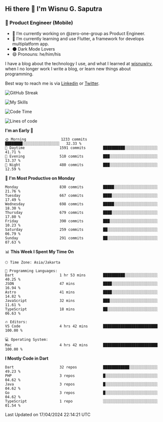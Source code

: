 ## Hi there 👋 I'm Wisnu G. Saputra

### :mobile_phone_off: Product Engineer (Mobile)

- 🔭 I’m currently working on @zero-one-group as Product Engineer.
- 🌱 I’m currently learning and use Flutter, a framework for develops multiplatform app.
- 🌑 Dark Mode Lovers
- 😄 Pronouns: he/him/his

I have a blog about the technology I use, and what I learned at [wisnuwiry](https://wisnuwiry.space/), when I no longer work I write a blog, or learn new things about programming.

Best way to reach me is via [Linkedin](https://www.linkedin.com/in/wisnu-saputra/) or [Twitter](https://twitter.com/wisnuwiry).

![GitHub Streak](https://streak-stats.demolab.com?user=wisnuwiry&theme=dark&hide_border=true)

![My Skills](https://skillicons.dev/icons?i=dart,flutter,kotlin,swift,go,js,css,neovim,git,linux&perline=5)

<!--START_SECTION:waka-->
![Code Time](http://img.shields.io/badge/Code%20Time-1%2C176%20hrs%2057%20mins-blue)

![Lines of code](https://img.shields.io/badge/From%20Hello%20World%20I%27ve%20Written-4.4%20million%20lines%20of%20code-blue)

**I'm an Early 🐤** 

```text
🌞 Morning                1233 commits        ████████░░░░░░░░░░░░░░░░░   32.33 % 
🌆 Daytime                1591 commits        ██████████░░░░░░░░░░░░░░░   41.71 % 
🌃 Evening                510 commits         ███░░░░░░░░░░░░░░░░░░░░░░   13.37 % 
🌙 Night                  480 commits         ███░░░░░░░░░░░░░░░░░░░░░░   12.59 % 
```
📅 **I'm Most Productive on Monday** 

```text
Monday                   830 commits         █████░░░░░░░░░░░░░░░░░░░░   21.76 % 
Tuesday                  667 commits         ████░░░░░░░░░░░░░░░░░░░░░   17.49 % 
Wednesday                698 commits         █████░░░░░░░░░░░░░░░░░░░░   18.30 % 
Thursday                 679 commits         ████░░░░░░░░░░░░░░░░░░░░░   17.80 % 
Friday                   390 commits         ███░░░░░░░░░░░░░░░░░░░░░░   10.23 % 
Saturday                 259 commits         ██░░░░░░░░░░░░░░░░░░░░░░░   06.79 % 
Sunday                   291 commits         ██░░░░░░░░░░░░░░░░░░░░░░░   07.63 % 
```


📊 **This Week I Spent My Time On** 

```text
🕑︎ Time Zone: Asia/Jakarta

💬 Programming Languages: 
Dart                     1 hr 53 mins        ██████████░░░░░░░░░░░░░░░   40.25 % 
JSON                     47 mins             ████░░░░░░░░░░░░░░░░░░░░░   16.94 % 
Astro                    41 mins             ████░░░░░░░░░░░░░░░░░░░░░   14.82 % 
JavaScript               32 mins             ███░░░░░░░░░░░░░░░░░░░░░░   11.61 % 
TypeScript               18 mins             ██░░░░░░░░░░░░░░░░░░░░░░░   06.63 % 

🔥 Editors: 
VS Code                  4 hrs 42 mins       █████████████████████████   100.00 % 

💻 Operating System: 
Mac                      4 hrs 42 mins       █████████████████████████   100.00 % 
```

**I Mostly Code in Dart** 

```text
Dart                     32 repos            ████████████░░░░░░░░░░░░░   49.23 % 
PHP                      3 repos             █░░░░░░░░░░░░░░░░░░░░░░░░   04.62 % 
Java                     3 repos             █░░░░░░░░░░░░░░░░░░░░░░░░   04.62 % 
Go                       3 repos             █░░░░░░░░░░░░░░░░░░░░░░░░   04.62 % 
TypeScript               1 repo              ░░░░░░░░░░░░░░░░░░░░░░░░░   01.54 % 
```




 Last Updated on 17/04/2024 22:14:21 UTC
<!--END_SECTION:waka-->
